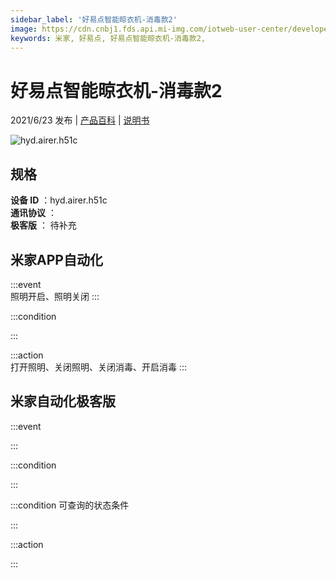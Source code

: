 ```yaml
---
sidebar_label: '好易点智能晾衣机-消毒款2'
image: https://cdn.cnbj1.fds.api.mi-img.com/iotweb-user-center/developer_1679070061197q3qU5BFd.png?GalaxyAccessKeyId=AKVGLQWBOVIRQ3XLEW&Expires=9223372036854775807&Signature=bc2IGPAJxGjK+r/fI51+KXMbAyg=
keywords: 米家, 好易点, 好易点智能晾衣机-消毒款2, 
---
```

# 好易点智能晾衣机-消毒款2

2021/6/23 发布 | [产品百科](https://home.mi.com/webapp/content/baike/product/index.html?model=hyd.airer.h51c/) | [说明书](https://home.mi.com/views/introduction.html?model=hyd.airer.h51c&region=cn)

![hyd.airer.h51c](https://cdn.cnbj1.fds.api.mi-img.com/iotweb-user-center/developer_1679070061197q3qU5BFd.png?GalaxyAccessKeyId=AKVGLQWBOVIRQ3XLEW&Expires=9223372036854775807&Signature=bc2IGPAJxGjK+r/fI51+KXMbAyg=)

## 规格  
> 
**设备 ID** ：hyd.airer.h51c  
**通讯协议** ：  
**极客版**  ： 待补充 


## 米家APP自动化  

:::event  
照明开启、照明关闭
:::

:::condition  

:::

:::action   
打开照明、关闭照明、关闭消毒、开启消毒
:::

## 米家自动化极客版  

:::event  

:::

:::condition  

:::

:::condition 可查询的状态条件  

:::

:::action  

:::

        
